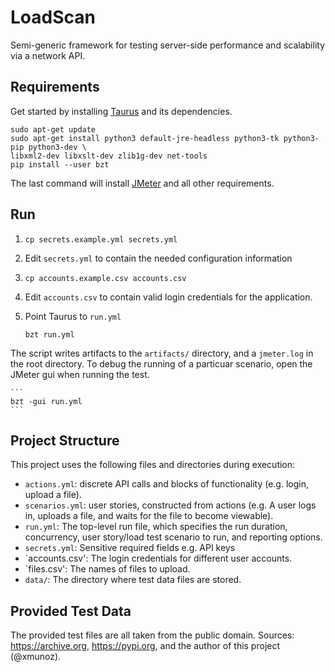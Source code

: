 # LoadScan
Semi-generic framework for testing server-side performance and scalability via a network API.

## Requirements
Get started by installing [Taurus](https://gettaurus.org/) and its dependencies.

    sudo apt-get update
    sudo apt-get install python3 default-jre-headless python3-tk python3-pip python3-dev \
    libxml2-dev libxslt-dev zlib1g-dev net-tools
    pip install --user bzt

The last command will install [JMeter](https://jmeter.apache.org/) and all other requirements.

## Run

1. `cp secrets.example.yml secrets.yml`
1. Edit `secrets.yml` to contain the needed configuration information
1. `cp accounts.example.csv accounts.csv`
1. Edit `accounts.csv` to contain valid login credentials for the application.
1. Point Taurus to `run.yml`

    ```
    bzt run.yml
    ```
The script writes artifacts to the `artifacts/` directory, and a `jmeter.log` in the root directory. To debug the running of a particuar scenario, open the JMeter gui when running the test.

    ```
    bzt -gui run.yml
    ```

## Project Structure

This project uses the following files and directories during execution:
- `actions.yml`: discrete API calls and blocks of functionality (e.g. login, upload a file).
- `scenarios.yml`: user stories, constructed from actions (e.g. A user logs in, uploads a file, and waits for the file to become viewable).
- `run.yml`: The top-level run file, which specifies the run duration, concurrency, user story/load test scenario to run, and reporting options.
- `secrets.yml`: Sensitive required fields e.g. API keys
- `accounts.csv': The login credentials for different user accounts.
- `files.csv': The names of files to upload.
- `data/`: The directory where test data files are stored. 

## Provided Test Data

The provided test files are all taken from the public domain. Sources: https://archive.org, https://pypi.org, and the author of this project (@xmunoz).
